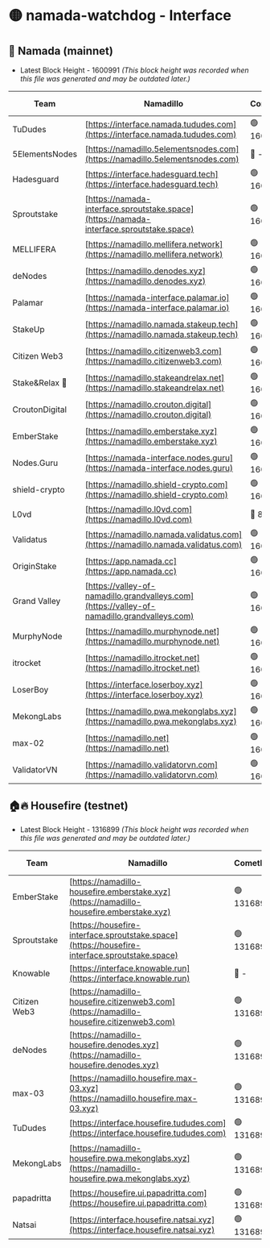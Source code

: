 # 🟡 namada-watchdog - Interface

## 🚀 Namada (mainnet)
- Latest Block Height - 1600991 *(This block height was recorded when this file was generated and may be outdated later.)*

| Team | Namadillo | CometBFT | Indexer | MASP Indexer |
|-|-|-|-|-|
| TuDudes | [https://interface.namada.tududes.com](https://interface.namada.tududes.com) | 🟢 1600973 | 🟢 1600972 | 🟢 1600972 |
| 5ElementsNodes | [https://namadillo.5elementsnodes.com](https://namadillo.5elementsnodes.com) | 🔴 - | 🔴 1594152 | 🔴 1594148 |
| Hadesguard | [https://interface.hadesguard.tech](https://interface.hadesguard.tech) | 🟢 1600973 | 🟢 1600973 | 🟢 1600973 |
| Sproutstake | [https://namada-interface.sproutstake.space](https://namada-interface.sproutstake.space) | 🟢 1600974 | 🟢 1600974 | 🟢 1600974 |
| MELLIFERA | [https://namadillo.mellifera.network](https://namadillo.mellifera.network) | 🟢 1600975 | 🟢 1600975 | 🟢 1600975 |
| deNodes | [https://namadillo.denodes.xyz](https://namadillo.denodes.xyz) | 🟢 1600976 | 🟢 1600976 | 🟢 1600976 |
| Palamar | [https://namada-interface.palamar.io](https://namada-interface.palamar.io) | 🟢 1600977 | 🟢 1600977 | 🔴 545365 |
| StakeUp | [https://namadillo.namada.stakeup.tech](https://namadillo.namada.stakeup.tech) | 🟢 1600978 | 🟢 1600978 | 🟢 1600978 |
| Citizen Web3 | [https://namadillo.citizenweb3.com](https://namadillo.citizenweb3.com) | 🟢 1600978 | 🔴 1594142 | 🟢 1600978 |
| Stake&Relax 🦥 | [https://namadillo.stakeandrelax.net](https://namadillo.stakeandrelax.net) | 🟢 1600979 | 🟢 1600979 | 🟢 1600979 |
| CroutonDigital | [https://namadillo.crouton.digital](https://namadillo.crouton.digital) | 🟢 1600980 | 🔴 1338918 | 🟢 1600980 |
| EmberStake | [https://namadillo.emberstake.xyz](https://namadillo.emberstake.xyz) | 🟢 1600981 | 🟢 1600981 | 🟢 1600981 |
| Nodes.Guru | [https://namada-interface.nodes.guru](https://namada-interface.nodes.guru) | 🟢 1600982 | 🟢 1600982 | 🟢 1600982 |
| shield-crypto | [https://namadillo.shield-crypto.com](https://namadillo.shield-crypto.com) | 🟢 1600983 | 🟢 1600982 | 🟢 1600982 |
| L0vd | [https://namadillo.l0vd.com](https://namadillo.l0vd.com) | 🔴 894059 | 🔴 1322900 | 🔴 894059 |
| Validatus | [https://namadillo.namada.validatus.com](https://namadillo.namada.validatus.com) | 🟢 1600984 | 🔴 1338199 | 🟢 1600984 |
| OriginStake | [https://app.namada.cc](https://app.namada.cc) | 🟢 1600986 | 🟢 1600985 | 🟢 1600986 |
| Grand Valley | [https://valley-of-namadillo.grandvalleys.com](https://valley-of-namadillo.grandvalleys.com) | 🟢 1600986 | 🟢 1600986 | 🟢 1600986 |
| MurphyNode | [https://namadillo.murphynode.net](https://namadillo.murphynode.net) | 🟢 1600987 | 🟢 1600987 | 🔴 - |
| itrocket | [https://namadillo.itrocket.net](https://namadillo.itrocket.net) | 🟢 1600988 | 🟢 1600988 | 🟢 1600988 |
| LoserBoy | [https://interface.loserboy.xyz](https://interface.loserboy.xyz) | 🟢 1600988 | 🟢 1600988 | 🔴 - |
| MekongLabs | [https://namadillo.pwa.mekonglabs.xyz](https://namadillo.pwa.mekonglabs.xyz) | 🟢 1600989 | 🟢 1600989 | 🟢 1600989 |
| max-02 | [https://namadillo.net](https://namadillo.net) | 🟢 1600990 | 🟢 1600990 | 🟢 1600990 |
| ValidatorVN | [https://namadillo.validatorvn.com](https://namadillo.validatorvn.com) | 🟢 1600991 | 🟢 1600990 | 🟢 1600990 |

## 🏠🔥 Housefire (testnet)
- Latest Block Height - 1316899 *(This block height was recorded when this file was generated and may be outdated later.)*

| Team | Namadillo | CometBFT | Indexer | MASP Indexer |
|-|-|-|-|-|
| EmberStake | [https://namadillo-housefire.emberstake.xyz](https://namadillo-housefire.emberstake.xyz) | 🟢 1316892 | 🟢 1316892 | 🔴 1083022 |
| Sproutstake | [https://housefire-interface.sproutstake.space](https://housefire-interface.sproutstake.space) | 🟢 1316893 | 🟢 1316893 | 🟢 1316893 |
| Knowable | [https://interface.knowable.run](https://interface.knowable.run) | 🔴 - | 🔴 - | 🔴 - |
| Citizen Web3 | [https://namadillo-housefire.citizenweb3.com](https://namadillo-housefire.citizenweb3.com) | 🟢 1316894 | 🔴 1162824 | 🔴 - |
| deNodes | [https://namadillo-housefire.denodes.xyz](https://namadillo-housefire.denodes.xyz) | 🟢 1316896 | 🟢 1316896 | 🟢 1316896 |
| max-03 | [https://namadillo.housefire.max-03.xyz](https://namadillo.housefire.max-03.xyz) | 🟢 1316897 | 🟢 1316897 | 🟢 1316897 |
| TuDudes | [https://interface.housefire.tududes.com](https://interface.housefire.tududes.com) | 🟢 1316898 | 🟢 1316898 | 🟢 1316898 |
| MekongLabs | [https://namadillo-housefire.pwa.mekonglabs.xyz](https://namadillo-housefire.pwa.mekonglabs.xyz) | 🟢 1316898 | 🟢 1316898 | 🔴 1083022 |
| papadritta | [https://housefire.ui.papadritta.com](https://housefire.ui.papadritta.com) | 🟢 1316899 | 🟢 1316899 | 🟢 1316899 |
| Natsai | [https://interface.housefire.natsai.xyz](https://interface.housefire.natsai.xyz) | 🟢 1316899 | 🟢 1316899 | 🟢 1316899 |

